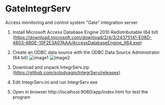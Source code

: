 # GateIntegrServ
Access monitoring and control system "Gate" integration server

1. Install Microsoft Access Database Engine 2010 Redistributable (64 bit) (https://download.microsoft.com/download/2/4/3/24375141-E08D-4803-AB0E-10F2E3A07AAA/AccessDatabaseEngine_X64.exe)

2. Create an ODBC data source with the ODBC Data Source Administrator (64 bit)
![image1](https://user-images.githubusercontent.com/4740535/102286874-40124100-3f4a-11eb-8d5a-fdfaba89fc1e.png)
![image2](https://user-images.githubusercontent.com/4740535/102286906-4e605d00-3f4a-11eb-84a4-0f6a8d035315.png)

3. Download and unpack IntegrServ.zip (https://github.com/solodyagin/IntegrServ/releases)

4. Edit IntegrServ.ini and run IntegrServ.exe

5. Open in browser http://localhost:9080/app/index.html for test the program
